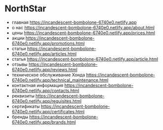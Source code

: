 # NorthStar

- главная https://incandescent-bombolone-6740e0.netlify.app
- о нас https://incandescent-bombolone-6740e0.netlify.app/about.html
- цены https://incandescent-bombolone-6740e0.netlify.app/prices.html
- акции https://incandescent-bombolone-6740e0.netlify.app/promotions.html
- статьи https://incandescent-bombolone-6740e0.netlify.app/articles.html
- статья https://incandescent-bombolone-6740e0.netlify.app/article.html
- отзывы https://incandescent-bombolone-6740e0.netlify.app/reviews.html
- техническое обслуживание Хонда https://incandescent-bombolone-6740e0.netlify.app/technical_maintenance.html
- контактная информация https://incandescent-bombolone-6740e0.netlify.app/contacts.html
- реквизиты https://incandescent-bombolone-6740e0.netlify.app/requisites.html
- сертификаты https://incandescent-bombolone-6740e0.netlify.app/certificates.html
- бренды https://incandescent-bombolone-6740e0.netlify.app/brands.html

